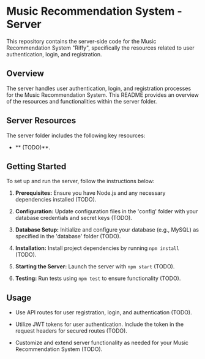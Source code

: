 # Music Recommendation System - Server

This repository contains the server-side code for the Music Recommendation System "Riffy", specifically the resources related to user authentication, login, and registration.

## Overview

The server handles user authentication, login, and registration processes for the Music Recommendation System. This README provides an overview of the resources and functionalities within the server folder.

## Server Resources

The server folder includes the following key resources:

- ** (TODO)**.

## Getting Started

To set up and run the server, follow the instructions below:

1. **Prerequisites:** Ensure you have Node.js and any necessary dependencies installed (TODO).

2. **Configuration:** Update configuration files in the 'config' folder with your database credentials and secret keys (TODO).

3. **Database Setup:** Initialize and configure your database (e.g., MySQL) as specified in the 'database' folder (TODO).

4. **Installation:** Install project dependencies by running `npm install` (TODO).

5. **Starting the Server:** Launch the server with `npm start` (TODO).

6. **Testing:** Run tests using `npm test` to ensure functionality (TODO).

## Usage

- Use API routes for user registration, login, and authentication (TODO).

- Utilize JWT tokens for user authentication. Include the token in the request headers for secured routes (TODO).

- Customize and extend server functionality as needed for your Music Recommendation System (TODO).
